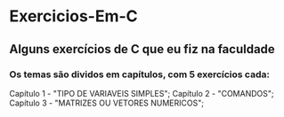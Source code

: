 # Exercicios-Em-C
## Alguns exercícios de C que eu fiz na faculdade
### Os temas são dividos em capítulos, com 5 exercícios cada:
Capítulo 1 - "TIPO DE VARIAVEIS SIMPLES";
Capítulo 2 - "COMANDOS";
Capítulo 3 - "MATRIZES OU VETORES NUMERICOS";
